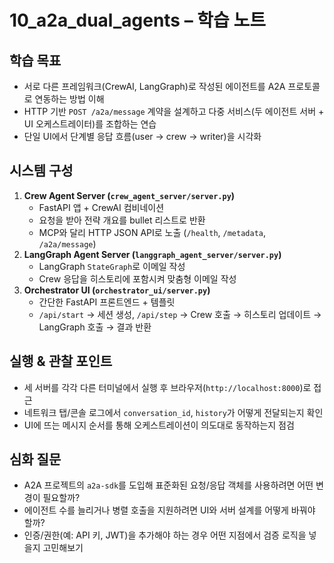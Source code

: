 # 10_a2a_dual_agents – 학습 노트

## 학습 목표
- 서로 다른 프레임워크(CrewAI, LangGraph)로 작성된 에이전트를 A2A 프로토콜로 연동하는 방법 이해
- HTTP 기반 `POST /a2a/message` 계약을 설계하고 다중 서비스(두 에이전트 서버 + UI 오케스트레이터)를 조합하는 연습
- 단일 UI에서 단계별 응답 흐름(user → crew → writer)을 시각화

## 시스템 구성
1. **Crew Agent Server (`crew_agent_server/server.py`)**
   - FastAPI 앱 + CrewAI 컴비네이션
   - 요청을 받아 전략 개요를 bullet 리스트로 반환
   - MCP와 달리 HTTP JSON API로 노출 (`/health`, `/metadata`, `/a2a/message`)
2. **LangGraph Agent Server (`langgraph_agent_server/server.py`)**
   - LangGraph `StateGraph`로 이메일 작성
   - Crew 응답을 히스토리에 포함시켜 맞춤형 이메일 작성
3. **Orchestrator UI (`orchestrator_ui/server.py`)**
   - 간단한 FastAPI 프론트엔드 + 템플릿
   - `/api/start` → 세션 생성, `/api/step` → Crew 호출 → 히스토리 업데이트 → LangGraph 호출 → 결과 반환

## 실행 & 관찰 포인트
- 세 서버를 각각 다른 터미널에서 실행 후 브라우저(`http://localhost:8000`)로 접근
- 네트워크 탭/콘솔 로그에서 `conversation_id`, `history`가 어떻게 전달되는지 확인
- UI에 뜨는 메시지 순서를 통해 오케스트레이션이 의도대로 동작하는지 점검

## 심화 질문
- A2A 프로젝트의 `a2a-sdk`를 도입해 표준화된 요청/응답 객체를 사용하려면 어떤 변경이 필요할까?
- 에이전트 수를 늘리거나 병렬 호출을 지원하려면 UI와 서버 설계를 어떻게 바꿔야 할까?
- 인증/권한(예: API 키, JWT)을 추가해야 하는 경우 어떤 지점에서 검증 로직을 넣을지 고민해보기
